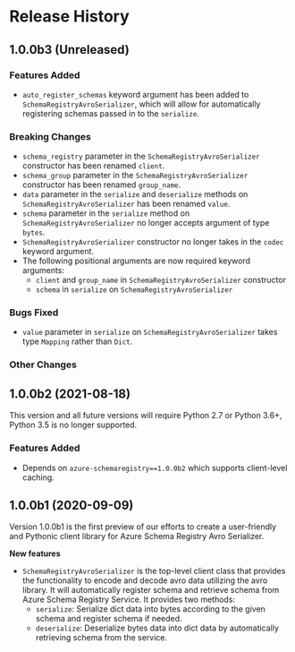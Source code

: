 # Release History

## 1.0.0b3 (Unreleased)

### Features Added

- `auto_register_schemas` keyword argument has been added to `SchemaRegistryAvroSerializer`, which will allow for automatically registering schemas passed in to the `serialize`.

### Breaking Changes

- `schema_registry` parameter in the `SchemaRegistryAvroSerializer` constructor has been renamed `client`.
- `schema_group` parameter in the `SchemaRegistryAvroSerializer` constructor has been renamed `group_name`.
- `data` parameter in the `serialize` and `deserialize` methods on `SchemaRegistryAvroSerializer` has been renamed `value`.
- `schema` parameter in the `serialize` method on `SchemaRegistryAvroSerializer` no longer accepts argument of type `bytes`.
- `SchemaRegistryAvroSerializer` constructor no longer takes in the `codec` keyword argument.
- The following positional arguments are now required keyword arguments:
  - `client` and `group_name` in `SchemaRegistryAvroSerializer` constructor
  - `schema` in `serialize` on `SchemaRegistryAvroSerializer` 

### Bugs Fixed

- `value` parameter in `serialize` on `SchemaRegistryAvroSerializer` takes type `Mapping` rather than `Dict`.

### Other Changes

## 1.0.0b2 (2021-08-18)

This version and all future versions will require Python 2.7 or Python 3.6+, Python 3.5 is no longer supported.

### Features Added

- Depends on `azure-schemaregistry==1.0.0b2` which supports client-level caching.

## 1.0.0b1 (2020-09-09)

Version 1.0.0b1 is the first preview of our efforts to create a user-friendly and Pythonic client library for Azure Schema Registry Avro Serializer.

**New features**

- `SchemaRegistryAvroSerializer` is the top-level client class that provides the functionality to encode and decode avro data utilizing the avro library. It will automatically register schema and retrieve schema from Azure Schema Registry Service. It provides two methods:
  - `serialize`: Serialize dict data into bytes according to the given schema and register schema if needed.
  - `deserialize`: Deserialize bytes data into dict data by automatically retrieving schema from the service.
